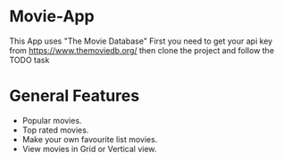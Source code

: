 # Movie-App
This App uses "The Movie Database"
First you need to get your api key from https://www.themoviedb.org/ then clone the project and follow the TODO task


# General Features
- Popular movies.
- Top rated movies.
- Make your own favourite list movies.
- View movies in Grid or Vertical view.
